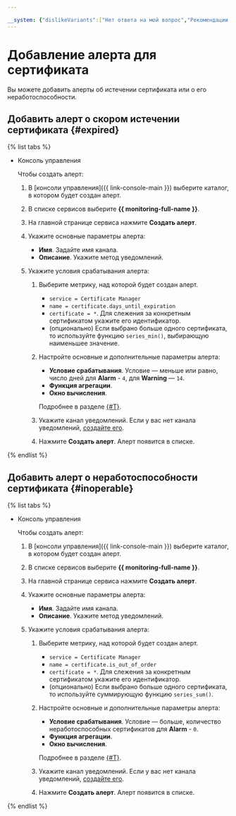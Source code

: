 ```yaml
---

__system: {"dislikeVariants":["Нет ответа на мой вопрос","Рекомендации не помогли","Содержание не соответствует заголовку","Другое"]}
---
```

# Добавление алерта для сертификата

Вы можете добавить алерты об истечении сертификата или о его неработоспособности. 
 
## Добавить алерт о скором истечении сертификата {#expired}

{% list tabs %}

- Консоль управления
    
    Чтобы создать алерт:
    1. В [консоли управления]({{ link-console-main }}) выберите каталог, в котором будет создан алерт.
    1. В списке сервисов выберите **{{ monitoring-full-name }}**.
    1. На главной странице сервиса нажмите **Создать алерт**.
    1. Укажите основные параметры алерта:
    
        - **Имя**. Задайте имя канала.
        - **Описание**. Укажите метод уведомлений.
    
    1. Укажите условия срабатывания алерта:
    
        1. Выберите метрику, над которой будет создан алерт.
            
            - `service = Certificate Manager`
            - `name = certificate.days_until_expiration`
            - `certificate = *`. Для слежения за конкретным сертификатом укажите его идентификатор.
            - (опционально) Если выбрано больше одного сертификата, то используйте функцию `series_min()`, выбирающую наименьшее значение.
        1. Настройте основные и дополнительные параметры алерта:

            - **Условие срабатывания**. Условие — меньше или равно, число дней для **Alarm** - `4`, для **Warning** — `14`. 
            - **Функция агрегации**.
            - **Окно вычисления**.
    
            
            
            Подробнее в разделе [{#T}](../../monitoring/concepts/alerting.md#alert-parameters).
            
        1. Укажите канал уведомлений. Если у вас нет канала уведомлений, [создайте его](../../monitoring/operations/alert/create-channel.md). 
        1. Нажмите **Создать алерт**. Алерт появится в списке.
        

{% endlist %}


## Добавить алерт о неработоспособности сертификата {#inoperable}

{% list tabs %}

- Консоль управления
    
    Чтобы создать алерт:    
    1. В [консоли управления]({{ link-console-main }}) выберите каталог, в котором будет создан алерт.
    1. В списке сервисов выберите **{{ monitoring-full-name }}**.
    1. На главной странице сервиса нажмите **Создать алерт**.
    1. Укажите основные параметры алерта:
    
        - **Имя**. Задайте имя канала.
        - **Описание**. Укажите метод уведомлений.
    
    1. Укажите условия срабатывания алерта:
    
        1. Выберите метрику, над которой будет создан алерт.
            
            - `service = Certificate Manager`
            - `name = certificate.is_out_of_order`
            - `certificate = *`. Для слежения за конкретным сертификатом укажите его идентификатор.
            - (опционально) Если выбрано больше одного сертификата, то используйте суммирующую функцию `series_sum()`.
        1. Настройте основные и дополнительные параметры алерта:

            - **Условие срабатывания**. Условие — больше, количество неработоспособных сертификатов для **Alarm** - `0`. 
            - **Функция агрегации**.
            - **Окно вычисления**.
            
                        
            Подробнее в разделе [{#T}](../../monitoring/concepts/alerting.md#alert-parameters).
            
        1. Укажите канал уведомлений. Если у вас нет канала уведомлений, [создайте его](../../monitoring/operations/alert/create-channel.md).
        1. Нажмите **Создать алерт**. Алерт появится в списке.
        

{% endlist %}